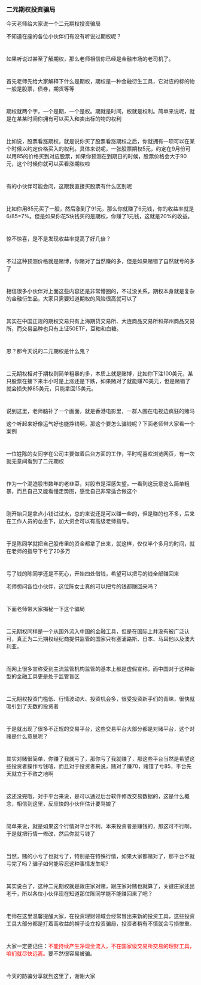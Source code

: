 <div>
	<div><img src="../images/banner.png" alt=""></div>
	<div>
		<h3> 二元期权投资骗局</h3>
		<p>今天老师给大家说一个二元期权投资骗局</p>
		<p>不知道在座的各位小伙伴们有没有听说过期权呢？</p>
		<p style="margin-top: 40px;">如果听说过甚至了解期权，那么老师相信你已经是金融市场的老司机了。</p>
		<p style="margin-top: 40px;">首先老师先给大家解释下什么是期权，期权是一种金融衍生工具，它对应的标的物一般是股票，债券，期货等等</p>
		<p style="margin-top: 40px;">期权就两个字，一个是期，一个是权。期就是时间，权就是权利。简单来说呢，就是在某某时间你拥有可以买入和卖出标的物的权利</p>
		<p style="margin-top: 40px;">比如说，股票看涨期权，就是说你买了股票看涨期权之后，你就拥有一项可以在某个时候以约定价格买入的权利。具体来说呢，一张股票期权5元，约定在9月份可以用85的价格买到对应股票，如果你预测在到期日的时候，股票价格会大于90元，这个时候你就可以买看涨期权啦</p>
		<p style="margin-top: 40px;">有的小伙伴可能会问，这跟我直接买股票有什么区别呢</p>
		<p style="margin-top: 40px;">比如你用85元买了一股，然后涨到了91元，那么你就赚了6元钱，你的收益率就是6/85=7%。但是如果你花5块钱买的是期权，你赚了1元钱，这就是20%的收益。</p>
		<p style="margin-top: 40px;">惊不惊喜，是不是发现收益率提高了好几倍？</p>
		<p style="margin-top: 40px;">不过这种预测价格就是赌博，你赌对了当然赚的多，但是如果赌错了自然就亏的多了</p>
		<p style="margin-top: 40px;">相信很多小伙伴对上面这些内容还是非常懵圈的，不过没关系，期权本身就是复杂的金融衍生品，大家只需要知道期权的风险很高就可以了</p>
		<p style="margin-top: 40px;">其实在中国正规的期权交易只有上海期货交易所、大连商品交易所和郑州商品交易所，而交易品种也只有上证50ETF，豆粕和白糖。</p>
		<p style="margin-top: 40px;">恩？那今天说的二元期权是什么鬼？</p>
		<p style="margin-top: 40px;">二元期权相对于期权则简单粗暴的多，本质上就是赌博，比如你下注100美元，某只股票在接下来半小时是上涨还是下跌，如果赌对了就能赚70美元，但是赌错了就会损失掉85美元，只能拿回15美元。</p>
		<p style="margin-top: 40px;">说到这里，老师脑补了一个画面，就是香港电影里，一群人围在电视边疯狂的赌马</p>
		<p>这个听起来好像运气好也能挣钱啊，那这个要怎么骗钱呢？下面老师带大家看一个案例</p>
		<p style="margin-top: 40px;">一位姓陈的女同学在公司主要做着后台方面的工作，平时呢喜欢浏览网页，有一次就无意间看到了二元期权</p>
		<p style="margin-top: 40px;">作为一个混迹股市数年的老韭菜，对股市是深感失望，一看到这玩意这么简单粗暴，而且自己又能看懂走势图，感觉自己非常适合做这个</p>
		<p style="margin-top: 40px;">刚开始只是拿点小钱试试水，总的来说还是可以赚一些的，但是赚的也不多，后来在工作人员的怂恿下，加大资金可以有高级老师指导。</p>
		<p style="margin-top: 40px;">于是陈同学就把自己股市里的资金都拿了出来，就这样，仅仅半个多月的时间，就在老师的指导下亏了20多万</p>
		<p style="margin-top: 40px;">亏了钱的陈同学还是不死心，开始四处借钱，希望可以把亏的钱全部赚回来</p>
		<p>老师想问各位小伙伴，这位陈女士真的可以把亏的钱都赚回来吗？</p>
		<p style="margin-top: 40px;">下面老师带大家揭秘一下这个骗局</p>
		<p style="margin-top: 40px;">二元期权同样是一个从国外流入中国的金融工具，但是在国际上并没有被广泛认可，真正为二元期权经纪商提供监管的国家只有塞浦路斯、日本、马耳他以及澳大利亚。</p>
		<p style="margin-top: 40px;">而网上很多宣称受到主流监管机构监管的基本上都是虚假宣称，而中国对于这种新型的金融工具更是处于监管盲区</p>
		<p style="margin-top: 40px;">二元期权投资门槛低、行情波动大、投资机会多，很受投资新手们的青睐，很快就吸引到了无数的投资者</p>
		<p style="margin-top: 40px;">于是就出现了很多不正规的交易平台，这些交易平台大部分都是对赌平台，这个对赌是什么意思呢？</p>
		<p style="margin-top: 40px;">其实对赌很简单，你赚了我就亏了，那你亏了我就赚了，那这些平台当然是希望这些投资者操作亏钱咯，而且对于投资者来说，赌对了赚70，赌错了亏85，平台先天就立于不败之地啊</p>
		<p style="margin-top: 40px;">这还没完哦，对于平台来说，是可以通过后台软件修改交易数据的，这是什么概念，相信到这里，反应快的小伙伴估计要骂娘了</p>
		<p style="margin-top: 40px;">简单来说，就是如果这个行情对平台不利，本来投资者是赚钱的，那这可不行啊，于是就把行情一修改，然后你就亏钱了</p>
		<p style="margin-top: 40px;">当然，赌的小亏了也就亏了，特别是在特殊行情，如果大家都赌对了，那平台不就亏完了吗？骗子如何能容忍这种事情发生呢?</p>
		<p style="margin-top: 40px;">其实说白了，这种二元期权就是跟庄家对赌，跟庄家对赌也就算了，关键庄家还出老千，所以各位小伙伴现在知道那位陈同学能不能赚回来了吧？</p>
		<p style="margin-top: 40px;">老师在这里温馨提醒大家，在投资理财领域会经常冒出来新的投资工具，这些投资工具大部分都是打着高收益的幌子设立投资骗局，投资者稍有不慎就会亏损惨重。</p>
		<p style="margin-top: 40px;">大家一定要记住：<span style="color: red;">不能持续产生净现金流入，不在国家级交易所交易的理财工具，咱们就尽快远离。</span>要不然很容易被骗。</p>
		<p style="margin-top: 40px;">今天的防骗分享就到这里了，谢谢大家</p>
	</div>
</div>